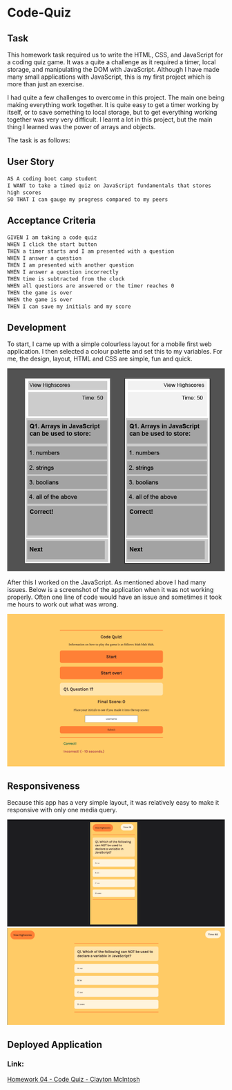 # Code-Quiz

## Task

This homework task required us to write the HTML, CSS, and JavaScript for a coding quiz game. It was a quite a challenge as it required a timer, local storage, and manipulating the DOM with JavaScript. Although I have made many small applications with JavaScript, this is my first project which is more than just an exercise.

I had quite a few challenges to overcome in this project. The main one being making everything work together. It is quite easy to get a timer working by itself, or to save something to local storage, but to get everything working together was very very difficult. I learnt a lot in this project, but the main thing I learned was the power of arrays and objects.

The task is as follows:

## User Story

```
AS A coding boot camp student
I WANT to take a timed quiz on JavaScript fundamentals that stores high scores
SO THAT I can gauge my progress compared to my peers
```

## Acceptance Criteria

```
GIVEN I am taking a code quiz
WHEN I click the start button
THEN a timer starts and I am presented with a question
WHEN I answer a question
THEN I am presented with another question
WHEN I answer a question incorrectly
THEN time is subtracted from the clock
WHEN all questions are answered or the timer reaches 0
THEN the game is over
WHEN the game is over
THEN I can save my initials and my score
```

## Development

To start, I came up with a simple colourless layout for a mobile first web application. I then selected a colour palette and set this to my variables. For me, the design, layout, HTML and CSS are simple, fun and quick.

![ScreenShot](assets/SS1.png)

After this I worked on the JavaScript. As mentioned above I had many issues. Below is a screenshot of the application when it was not working properly. Often one line of code would have an issue and sometimes it took me hours to work out what was wrong.

![ScreenShot](assets/SS2.png)

## Responsiveness

Because this app has a very simple layout, it was relatively easy to make it responsive with only one media query.

![ScreenShot](assets/SS4.png)
![ScreenShot](assets/SS3.png)

## Deployed Application

### Link:

[Homework 04 - Code Quiz - Clayton McIntosh](https://claytonmcintosh.github.io/Homework-04-Code-Quiz/)
